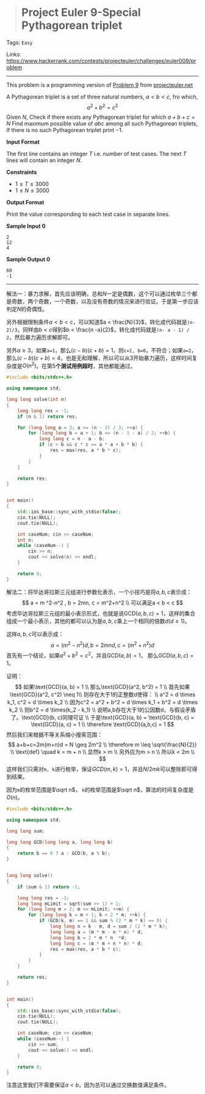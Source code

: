 > # Project Euler 9-Special Pythagorean triplet

Tags: `Easy`

Links: https://www.hackerrank.com/contests/projecteuler/challenges/euler009/problem

-----

This problem is a programming version of [Problem 9](https://projecteuler.net/problem=9) from [projecteuler.net](https://projecteuler.net/)

A Pythagorean triplet is a set of three natural numbers, $a < b < c$, fro which,
$$
a^2 + b^2 = c^2
$$
Given $N$, Check if there exists any Pythagorean triplet for which $a+b+c=N$
Find maximum possible value of $abc$ among all such Pythagorean triplets, If there is no such Pythagorean triplet print $-1$.

**Input Format**

The first line contains an integer $T$ i.e. number of test cases.
The next $T$ lines will contain an integer $N$.

**Constraints**

* $1 \leq T \leq 3000$
* $1 \leq N \leq 3000$

**Output Format**

Print the value corresponding to each test case in separate lines.

**Sample Input 0**

```
2
12
4
```

**Sample Output 0**

```
60
-1
```

-----

解法一：暴力求解，首先应该明确，总和$N$一定是偶数，这个可以通过枚举三个都是奇数，两个奇数，一个奇数，以及没有奇数的情况来进行验证。于是第一步应该判定$N$的奇偶性。

另外根据限制条件$a < b < c$，可以知道$a < \frac{N}{3}$，转化成代码就是`(n-2)/3`，同样由$b < c$得到$b < \frac{n -a}{2}$，转化成代码就是`(n- a - 1) / 2`，然后暴力遍历求解即可。

另外$a \geq 3$，如果`a=1`，那么$(c-b)(c+b) = 1$，则`c=1, b=0`，不符合；如果`a=2`，那么$(c-b)(c+b) = 4$，也是无和理解，所以可以从3开始暴力遍历，这样时间复杂度是$O(n^2)$。在第5**个测试用例超时**，其他都能通过。

```c++
#include <bits/stdc++.h>

using namespace std;

long long solve(int n)
{
    long long res = -1;
    if (n & 1) return res;

    for (long long a = 3; a <= (n - 3) / 3; ++a) {
        for (long long b = a + 1; b <= (n - 1 - a) / 2; ++b) {
            long long c = n - a - b;
            if (c > b && c * c == a * a + b * b) {
                res = max(res, a * b * c);
            }
        }
    }

    return res;
}


int main()
{
    std::ios_base::sync_with_stdio(false);
    cin.tie(NULL);
    cout.tie(NULL);

    int caseNum; cin >> caseNum;
    int n;
    while (caseNum--) {
        cin >> n;
        cout << solve(n) << endl;
    }

    return 0;
}
```

解法二：将毕达哥拉斯三元组进行参数化表示，一个小技巧是将$a, b, c$表示成：
$$
a = m ^2-n^2 , b = 2mn, c = m^2+n^2 \\
可以满足a < b < c
$$
考虑毕达哥拉斯三元组的最小表示形式，也就是说$\text{GCD}(a, b, c)=1$，这样的集合组成一个最小表示，其他的都可以认为是$a, b, c$乘上一个相同的倍数$d(d \geq 1)$。

这样$a, b, c$可以表示成：
$$
a = (m^2 - n^2)d, b = 2mnd, c = (m^2+n^2)d
$$
首先有一个结论，如果$a^2 + b^2 = c^2$，并且$\text{GCD}(a, b) = 1$， 那么$\text{GCD}(a, b, c) = 1$。

证明：
$$
如果\text{GCD}(a, b) = 1 \\
那么\text{GCD}(a^2, b^2) = 1 \\
首先如果\text{GCD}(a^2, c^2) \neq 1\\
则存在大于1的正整数d使得： \\
a^2 = d \times k_1, c^2 = d \times k_2 \\
因为c^2 = a^2 + b^2 = d \times k_1 + b^2 = d \times k_2 \\
则b^2 = d \times(k_2 - k_1) \\
说明a,b存在大于1的公因数d，与假设矛盾了。\text{GCD}(b, c)同理可证 \\
于是\text{GCD}(a, b) = \text{GCD}(b, c) = \text{GCD}(a, c) = 1 \\
\therefore \text{GCD}(a,b,c) = 1
$$
 然后我们来根据不等关系缩小搜索范围：
$$
a+b+c=2m(m+n)d = N \geq 2m^2 \\
\therefore m \leq \sqrt{\frac{N}{2}} \\
\text{def} \quad k = m + n \\
显然k > m \\
另外应为m > n \\
所以k < 2m \\
$$
这样我们只需对`m, k`进行枚举，保证$GCD(m, k)=1$，并且$N / 2mk$可以整除即可得到结果。

因为`m`的枚举范围是$\sqrt n$， `k`的枚举范围是$\sqrt n$，算法的时间复杂度是$O(n)$。

```c++
#include <bits/stdc++.h>

using namespace std;

long long sum;

long long GCD(long long a, long long b)
{
    return b == 0 ? a : GCD(b, a % b);
}


long long solve()
{
    if (sum & 1) return -1;

    long long res = -1;
    long long mLimit = sqrt(sum >> 1) + 1;
    for (long long m = 2; m <= mLimit; ++m) {
        for (long long k = m + 1; k < 2 * m; ++k) {
            if (GCD(k, m) == 1 && sum % (2 * m * k) == 0) {
                long long n = k - m, d = sum / (2 * m * k);
                long long a = (m * m - n * n) * d;
                long long b = 2 * m * n  *d;
                long long c = (m * m + n * n) * d;
                res = max(res, a * b * c);
            }
        }
    }

    return res;
}


int main()
{
    std::ios_base::sync_with_stdio(false);
    cin.tie(NULL);
    cout.tie(NULL);

    int caseNum; cin >> caseNum;
    while (caseNum--) {
        cin >> sum;
        cout << solve() << endl;
    }

    return 0;
}
```

注意这里我们不需要保证$a < b$，因为总可以通过交换数值满足条件。